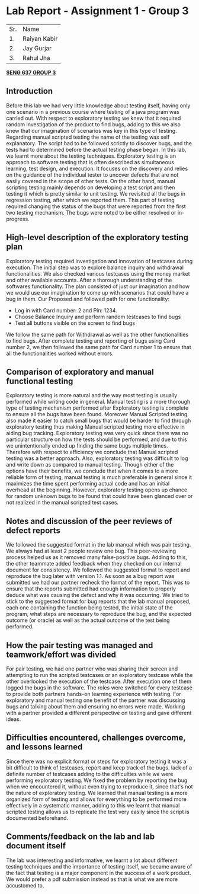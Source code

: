 <!-----

Yay, no errors, warnings, or alerts!

Conversion time: 0.518 seconds.


Using this Markdown file:

1. Paste this output into your source file.
2. See the notes and action items below regarding this conversion run.
3. Check the rendered output (headings, lists, code blocks, tables) for proper
   formatting and use a linkchecker before you publish this page.

Conversion notes:

* Docs to Markdown version 1.0Î²33
* Mon July 4 2023 19:42:08 GMT-0800 (PST)
* Source doc: SENG 637 Assignment 1 Report
* Tables are currently converted to HTML tables.
----->

# Lab Report - Assignment 1 - Group 3

<table>
  <tr>
   <td>
    Sr.
   </td>
   <td>
    Name
   </td>
  </tr>
  <tr>
   <td>
    1.
   </td>
   <td>
    Raiyan Kabir
   </td>
  </tr>
  <tr>
   <td>
    2.
   </td>
   <td>
    Jay Gurjar
   </td>
  </tr>
  <tr>
   <td>
    3.
   </td>
   <td>
    Rahul Jha
   </td>
  </tr>
</table>


**<span style="text-decoration:underline;">SENG 637 GROUP 3</span>**

## Introduction

Before this lab we had very little knowledge about testing itself, having only one scenario in a previous course where testing of a java program was carried out. With respect to exploratory testing we knew that it required random investigation of the product to find bugs, adding to this we also knew that our imagination of scenarios was key in this type of testing. Regarding manual scripted testing the name of the testing was self explanatory. The script had to be followed scrictly to discover bugs, and the tests had to determined before the actual testing phase began.
In this lab, we learnt more about the testing techniques. Exploratory testing is an approach to software testing that is often described as simultaneous learning, test design, and execution. It focuses on the discovery and relies on the guidance of the individual tester to uncover defects that are not easily covered in the scope of other tests. On the other hand, manual scripting testing mainly depends on developing a test script and then testing it which is pretty similar to unit testing. We revisited all the bugs in regression testing, after which we reported them. This part of testing required changing the status of the bugs that were reported from the first two testing mechanism. The bugs were noted to be either resolved or in-progress. 

## High-level description of the exploratory testing plan

Exploratory testing required investigation and innovation of testcases during execution. The initial step was to explore balance inquiry and withdrawal functionalities. We also checked various testcases using the money market and other available accounts. After a thorough understanding of the softwares functionality. The plan consisted of just our imagination and how we would use our imagination to come up with scenarios that could have a bug in them.
Our Proposed and followed path for one functionality: 
- Log in with Card number: 2 and Pin: 1234. 
- Choose Balance Inquiry and perform random testcases to find bugs
- Test all buttons visible on the screen to find bugs

We follow the same path for Withdrawal as well as the other functionalities to find bugs.
After complete testing and reporting of bugs using Card number 2, we then followed the same path for Card number 1 to ensure that all the functionalities worked without errors.

## Comparison of exploratory and manual functional testing

Exploratory testing is more natural and the way most testing is usually performed while writing code in general. Manual testing is a more thorough type of testing mechanism performed after Exploratory testing is complete to ensure all the bugs have been found. Moreover Manual Scripted testing also made it easier to catch small bugs that would be harder to find through exploratory testing thus making Manual scripted testing more effective in aiding bug tracking. Exploratory testing was very quick since there was no particular structure on how the tests should be performed, and due to this we unintentionally ended up finding the same bugs multiple times. Therefore with respect to efficiency we conclude that Manual scripted testing was a better approach. Also, exploratory testing was difficult to log and write down as compared to manual testing. Though either of the options have their benefits, we conclude that when it comes to a more reliable form of testing, manual testing is much preferable in general since it maximizes the time spent performing actual code and has an initial overhead at the beginning. However, exploratory testing opens up chance for random unknown bugs to be found that could have been glanced over or not realized in the manual scripted test cases.


## Notes and discussion of the peer reviews of defect reports

We followed the suggested format in the lab manual which was pair testing. We always had at least 2 people review one bug. This peer-reviewing process helped us as it removed many false-positive bugs. Adding to this, the other teammate added feedback when they checked on our internal document for consistency. We followed the suggested format to report and reproduce the bug later with version 1.1.
As soon as a bug report was submitted we had our partner recheck the format of the report. This was to ensure that the reports submitted had enough information to properly deduce what was causing the defect and why it was occurring. We tried to stick to the suggested format for bug reports that the lab manual proposed, each one containing the function being tested, the initial state of the program, what steps are necessary to reproduce the bug, and the expected outcome (or oracle) as well as the actual outcome of the test being performed.


## How the pair testing was managed and teamwork/effort was divided

For pair testing, we had one partner who was sharing their screen and attempting to run the scripted testcases or an exploratory testcase while the other overlooked the execution of the testcase. After execution one of them logged the bugs in the software. The roles were switched for every testcase to provide both partners hands-on learning experience with testing. For exploratory and manual testing one benefit of the partner was discussing bugs and talking about them and ensuring no errors were made. Working with a partner provided a different perspective on testing and gave different ideas. 


## Difficulties encountered, challenges overcome, and lessons learned

Since there was no explicit format or steps for exploratory testing it was a bit difficult to think of testcases, report and keep track of the bugs. lack of a definite number of testcases adding to the difficulties while we were performing exploratory testing. We fixed the problem by reporting the bug when we encountered it, without even trying to reproduce it, since that's not the nature of exploratory testing. We learned that manual testing is a more organized form of testing and allows for everything to be performed more effectively in a systematic manner, adding to this we learnt that manual scripted testing allows us to replicate the test very easily since the script is documented beforehand.

## Comments/feedback on the lab and lab document itself

The lab was interesting and informative, we learnt a lot about different testing techniques and the importance of testing itself, we became aware of the fact that testing is a major component in the success of a work product. We would prefer a pdf submission instead as that is what we are more accustomed to.
